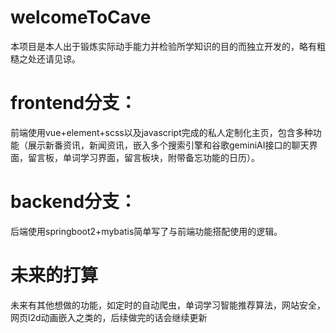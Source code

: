 # welcomeToCave
本项目是本人出于锻炼实际动手能力并检验所学知识的目的而独立开发的，略有粗糙之处还请见谅。
# frontend分支：
前端使用vue+element+scss以及javascript完成的私人定制化主页，包含多种功能（展示新番资讯，新闻资讯，嵌入多个搜索引擎和谷歌geminiAI接口的聊天界面，留言板，单词学习界面，留言板块，附带备忘功能的日历）。
# backend分支：
后端使用springboot2+mybatis简单写了与前端功能搭配使用的逻辑。
# 未来的打算
未来有其他想做的功能，如定时的自动爬虫，单词学习智能推荐算法，网站安全，网页l2d动画嵌入之类的，后续做完的话会继续更新
